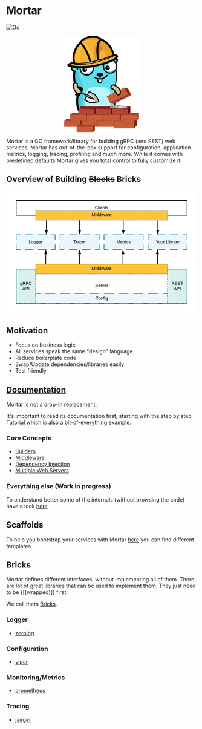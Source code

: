 # Mortar

![Go](https://github.com/go-masonry/mortar/workflows/Go/badge.svg)

<p align="center">
    <img src=wiki/logo.svg align="center" height=256>
</p>

Mortar is a GO framework/library for building gRPC (and REST) web services.
Mortar has out-of-the-box support for configuration, application metrics, logging, tracing, profiling and much more.
While it comes with predefined defaults Mortar gives you total control to fully customize it.

## Overview of Building ~~Blocks~~ Bricks

![Diagram](wiki/diagram.png)

## Motivation

- Focus on business logic
- All services speak the same "design" language
- Reduce boilerplate code
- Swap/Update dependencies/libraries easily
- Test friendly

## [Documentation](https://github.com/go-masonry/tutorial)

Mortar is not a drop-in replacement.

It's important to read its documentation first, starting with the step by step [Tutorial](https://github.com/go-masonry/tutorial) which is also a bit-of-everything example.

### Core Concepts

- [Builders](wiki/builder.md)
- [Middleware](wiki/middleware.md)
- [Dependency Injection](wiki/di.md)
- [Multiple Web Servers](wiki/multiweb.md)

### Everything else (Work in progress)

To understand better some of the internals (without browsing the code) have a look [here](wiki/features.md)

## Scaffolds

To help you bootstrap your services with Mortar [here](https://github.com/go-masonry/scaffolds) you can find different templates.

## Bricks

Mortar defines different interfaces, without implementing all of them.
There are lot of great libraries that can be used to implement them.
They just need to be {[(wrapped)]} first.

We call them [Bricks](wiki/bricks.md).

### Logger

- [zerolog](https://github.com/go-masonry/bzerolog)

### Configuration

- [viper](https://github.com/go-masonry/bviper)

### Monitoring/Metrics

- [prometheus](https://github.com/go-masonry/bprometheus)

### Tracing

- [jaeger](https://github.com/go-masonry/bjaeger)  

